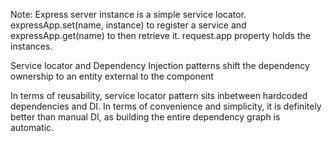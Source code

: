 Note: Express server instance is a simple service locator. expressApp.set(name, instance) to register a service and expressApp.get(name) to then retrieve it. request.app property holds the instances.

Service locator and Dependency Injection patterns shift the dependency ownership to an entity external to the component

In terms of reusability, service locator pattern sits inbetween hardcoded dependencies and DI. In terms of convenience and simplicity, it is definitely better than manual DI, as building the entire dependency graph is automatic.